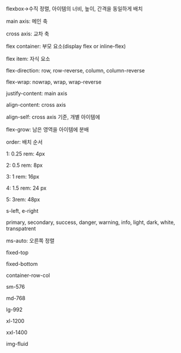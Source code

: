 flexbox->수직 정렬, 아이템의 너비, 높이, 간격을 동일하게 배치

main axis: 메인 축

cross axis: 교차 축

flex container: 부모 요소(display flex or inline-flex)

flex item: 자식 요소

flex-direction: row, row-reverse, column, column-reverse

flex-wrap: nowrap, wrap, wrap-reverse

justify-content: main axis

align-content: cross axis

align-self: cross axis 기준, 개별 아이템에

flex-grow: 남은 영역을 아이템에 분배

order: 배치 순서

1: 0.25 rem: 4px

2: 0.5 rem: 8px

3: 1 rem: 16px

4: 1.5 rem: 24 px

5: 3rem: 48px

s-left, e-right

primary, secondary, success, danger, warning, info, light, dark, white, transpatrent

ms-auto: 오른쪽 정렬

fixed-top

fixed-bottom

container-row-col

sm-576

md-768

lg-992

xl-1200

xxl-1400

img-fluid

